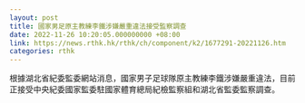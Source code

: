 ```yaml
---
layout: post
title: 國家男足原主教練李鐵涉嫌嚴重違法接受監察調查
date: 2022-11-26 10:20:05.000000000 +08:00
link: https://news.rthk.hk/rthk/ch/component/k2/1677291-20221126.htm
categories: rthk
---
```


根據湖北省紀委監委網站消息，國家男子足球隊原主教練李鐵涉嫌嚴重違法，目前正接受中央紀委國家監委駐國家體育總局紀檢監察組和湖北省監委監察調查。
